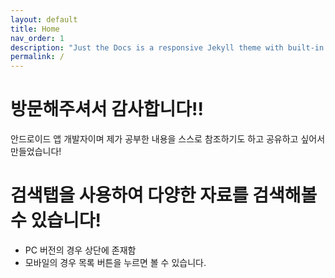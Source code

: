 ```yaml
---
layout: default
title: Home
nav_order: 1
description: "Just the Docs is a responsive Jekyll theme with built-in search that is easily customizable and hosted on GitHub Pages."
permalink: /
---
```


# 방문해주셔서 감사합니다!!
안드로이드 앱 개발자이며 제가 공부한 내용을 스스로 참조하기도 하고 공유하고 싶어서 만들었습니다!

# 검색탭을 사용하여 다양한 자료를 검색해볼 수 있습니다!
* PC 버전의 경우 상단에 존재함
* 모바일의 경우 목록 버튼을 누르면 볼 수 있습니다.



